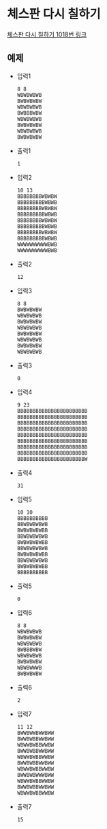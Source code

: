 # 체스판 다시 칠하기
[체스판 다시 칠하기 1018번 링크](https://www.acmicpc.net/problem/1018)

## 예제
- 입력1
    ```text
    8 8
    WBWBWBWB
    BWBWBWBW
    WBWBWBWB
    BWBBBWBW
    WBWBWBWB
    BWBWBWBW
    WBWBWBWB
    BWBWBWBW
    ```
- 출력1
    ```text
    1
    ```
- 입력2
    ```text
    10 13
    BBBBBBBBWBWBW
    BBBBBBBBBWBWB
    BBBBBBBBWBWBW
    BBBBBBBBBWBWB
    BBBBBBBBWBWBW
    BBBBBBBBBWBWB
    BBBBBBBBWBWBW
    BBBBBBBBBWBWB
    WWWWWWWWWWBWB
    WWWWWWWWWWBWB
    ```
- 출력2
    ```text
    12
    ```
- 입력3
    ```text
    8 8
    BWBWBWBW
    WBWBWBWB
    BWBWBWBW
    WBWBWBWB
    BWBWBWBW
    WBWBWBWB
    BWBWBWBW
    WBWBWBWB
    ```
- 출력3
    ```text
    0
    ```
- 입력4
    ```text
    9 23
    BBBBBBBBBBBBBBBBBBBBBBB
    BBBBBBBBBBBBBBBBBBBBBBB
    BBBBBBBBBBBBBBBBBBBBBBB
    BBBBBBBBBBBBBBBBBBBBBBB
    BBBBBBBBBBBBBBBBBBBBBBB
    BBBBBBBBBBBBBBBBBBBBBBB
    BBBBBBBBBBBBBBBBBBBBBBB
    BBBBBBBBBBBBBBBBBBBBBBB
    BBBBBBBBBBBBBBBBBBBBBBW
    ```
- 출력4
    ```text
    31
    ```
- 입력5
    ```text
    10 10
    BBBBBBBBBB
    BBWBWBWBWB
    BWBWBWBWBB
    BBWBWBWBWB
    BWBWBWBWBB
    BBWBWBWBWB
    BWBWBWBWBB
    BBWBWBWBWB
    BWBWBWBWBB
    BBBBBBBBBB
    ```
- 출력5
    ```text
    0
    ```
- 입력6
    ```text
    8 8
    WBWBWBWB
    BWBWBWBW
    WBWBWBWB
    BWBBBWBW
    WBWBWBWB
    BWBWBWBW
    WBWBWWWB
    BWBWBWBW
    ```
- 출력6
    ```text
    2
    ```
- 입력7
    ```text
    11 12
    BWWBWWBWWBWW
    BWWBWBBWWBWW
    WBWWBWBBWWBW
    BWWBWBBWWBWW
    WBWWBWBBWWBW
    BWWBWBBWWBWW
    WBWWBWBBWWBW
    BWWBWBWWWBWW
    WBWWBWBBWWBW
    BWWBWBBWWBWW
    WBWWBWBBWWBW
    ```
- 출력7
    ```text
    15
    ```